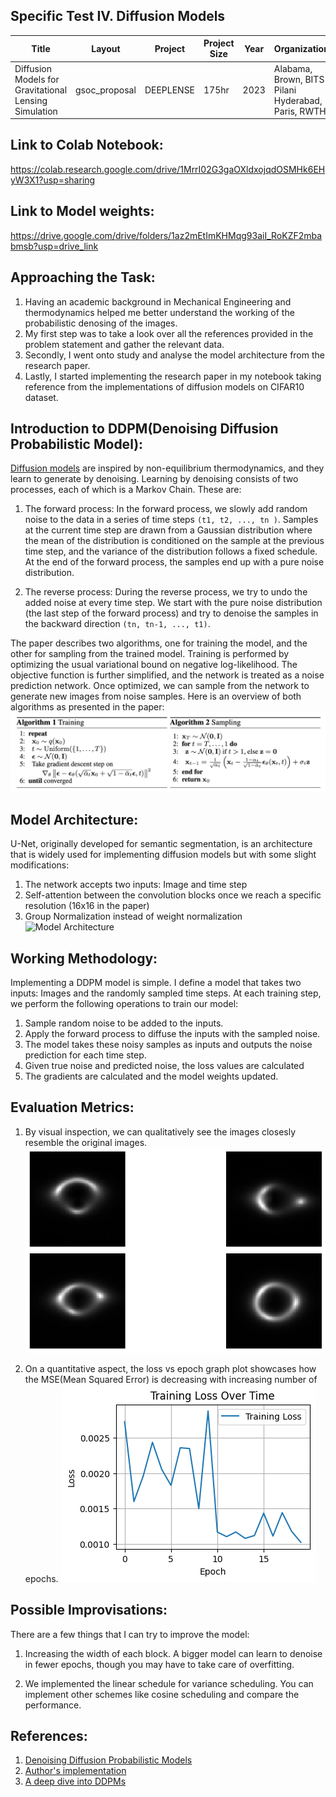 ## Specific Test IV. Diffusion Models 

| Title                                | Layout        | Project                | Project Size | Year | Organization            |
|--------------------------------------|---------------|------------------------|--------------|------|-------------------------|
| Diffusion Models for Gravitational Lensing Simulation | gsoc_proposal | DEEPLENSE | 175hr | 2023 | Alabama, Brown, BITS Pilani Hyderabad, Paris, RWTH |

## Link to Colab Notebook:
https://colab.research.google.com/drive/1MrrI02G3gaOXldxojqdOSMHk6EHyW3X1?usp=sharing

## Link to Model weights:
https://drive.google.com/drive/folders/1az2mEtImKHMqg93aiI_RoKZF2mbabmsb?usp=drive_link

## Approaching the Task: 

1) Having an academic background in Mechanical Engineering and thermodynamics helped me better understand the working of the probabilistic denosing of the images.
2) My first step was to take a look over all the references provided in the problem statement and gather the relevant data.
3) Secondly, I went onto study and analyse the model architecture from the research paper.
4) Lastly, I started implementing the research paper in my notebook taking reference from the implementations of diffusion models on CIFAR10 dataset.

## Introduction to DDPM(Denoising Diffusion Probabilistic Model):

[Diffusion models](https://arxiv.org/pdf/2006.11239.pdf) are inspired by non-equilibrium thermodynamics, and they learn to generate by denoising. Learning by denoising consists of two processes,
each of which is a Markov Chain. These are:

1. The forward process: In the forward process, we slowly add random noise to the data
in a series of time steps `(t1, t2, ..., tn )`. Samples at the current time step are
drawn from a Gaussian distribution where the mean of the distribution is conditioned
on the sample at the previous time step, and the variance of the distribution follows
a fixed schedule. At the end of the forward process, the samples end up with a pure
noise distribution.

2. The reverse process: During the reverse process, we try to undo the added noise at
every time step. We start with the pure noise distribution (the last step of the
forward process) and try to denoise the samples in the backward direction
`(tn, tn-1, ..., t1)`.

The paper describes two algorithms, one for training the model, and the other for sampling from the trained model. Training is performed by optimizing the usual variational bound on negative log-likelihood. The objective function is further simplified, and the network is treated as a noise prediction network. Once optimized, we can sample from the network to generate new images from noise samples. Here is an overview of both algorithms as presented in the paper:
![Algorithms Used](https://github.com/Shashankss1205/ML4SCI/blob/main/Diffusion%20Models%20(Specific%20Test%204)/Images%20Folder/Algorithms.png)

## Model Architecture:

U-Net, originally developed for semantic segmentation, is an architecture that is widely used for implementing diffusion models but with some slight modifications:

1) The network accepts two inputs: Image and time step
2) Self-attention between the convolution blocks once we reach a specific resolution (16x16 in the paper)
3) Group Normalization instead of weight normalization
![Model Architecture](https://github.com/Shashankss1205/ML4SCI/blob/main/Diffusion%20Models%20(Specific%20Test%204)/Images%20Folder/DDPM`.png)

## Working Methodology:

Implementing a DDPM model is simple. I define a model that takes two inputs: Images and the randomly sampled time steps. At each training step, we perform the following operations to train our model:

1) Sample random noise to be added to the inputs.
2) Apply the forward process to diffuse the inputs with the sampled noise.
3) The model takes these noisy samples as inputs and outputs the noise prediction for each time step.
4) Given true noise and predicted noise, the loss values are calculated
5) The gradients are calculated and the model weights updated.

## Evaluation Metrics: 

1) By visual inspection, we can qualitatively see the images closesly resemble the original images.
![Generated Images](https://github.com/Shashankss1205/ML4SCI/blob/main/Diffusion%20Models%20(Specific%20Test%204)/Images%20Folder/GeneratedImages.png)

2) On a quantitative aspect, the loss vs epoch graph plot showcases how the MSE(Mean Squared Error) is decreasing with increasing number of epochs.
![MSE losses vs epochs](https://github.com/Shashankss1205/ML4SCI/blob/main/Diffusion%20Models%20(Specific%20Test%204)/Images%20Folder/TrainingLoss.png)

## Possible Improvisations:

There are a few things that I can try to improve the model:

1) Increasing the width of each block. A bigger model can learn to denoise in fewer epochs, though you may have to take care of overfitting.

2) We implemented the linear schedule for variance scheduling. You can implement other schemes like cosine scheduling and compare the performance.

## References:

1. [Denoising Diffusion Probabilistic Models](https://arxiv.org/abs/2006.11239)
2. [Author's implementation](https://github.com/hojonathanho/diffusion)
3. [A deep dive into DDPMs](https://magic-with-latents.github.io/latent/posts/ddpms/part3/)

